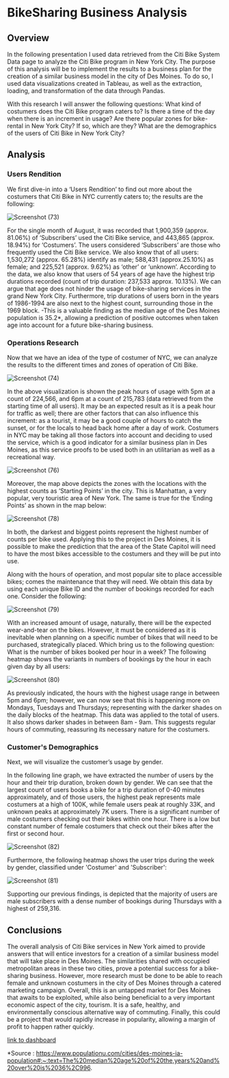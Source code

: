 # BikeSharing Business Analysis

## Overview

In the following presentation I used data retrieved from the Citi Bike System Data page to analyze the Citi Bike program in New York City.  The purpose of this analysis will be to implement the results to a business plan for the creation of a similar business model in the city of Des Moines. To do so, I used data visualizations created in Tableau, as well as the extraction, loading, and transformation of the data through Pandas. 

With this research I will answer the following questions:
	What kind of costumers does the Citi Bike program caters to?
	Is there a time of the day when there is an increment in usage?
  	Are there popular zones for bike-rental in New York City? If so, which are they?
	What are the demographics of the users of Citi Bike in New York City?

## Analysis

### Users Rendition

We first dive-in into a ‘Users Rendition’ to find out more about the costumers that Citi Bike in NYC currently caters to; the results are the following:

![Screenshot (73)](https://user-images.githubusercontent.com/111472338/213178044-be373afe-dfb9-4c90-a0ed-eec00b6b28a1.png)

For the single month of August, it was recorded that 1,900,359 (approx. 81.06%) of ‘Subscribers’ used the Citi Bike service, and 443,865 (approx. 18.94%) for ‘Costumers’. The users considered ‘Subscribers’ are those who frequently used the Citi Bike service. We also know that of all users: 1,530,272 (approx. 65.28%) identify as male; 588,431 (approx.25.10%) as female; and 225,521 (approx. 9.62%) as ‘other’ or ‘unknown’. According to the data, we also know that users of 54 years of age have the highest trip durations recorded (count of trip duration: 237,533 approx. 10.13%).  We can argue that age does not hinder the usage of bike-sharing services in the grand New York City. Furthermore, trip durations of users born in the years of 1986-1994 are also next to the highest count, surrounding those in the 1969 block. -This is a valuable finding as the median age of the Des Moines population is 35.2*, allowing a prediction of positive outcomes when taken age into account for a future bike-sharing business.

### Operations Research

Now that we have an idea of the type of costumer of NYC, we can analyze the results to the different times and zones of operation of Citi Bike. 

![Screenshot (74)](https://user-images.githubusercontent.com/111472338/213188806-0cce9ca7-9064-4ee1-8b5a-e848d638b018.png)

In the above visualization is shown the peak hours of usage with 5pm at a count of 224,566, and 6pm at a count of 215,783 (data retrieved from the starting time of all users). It may be an expected result as it is a peak hour for traffic as well; there are other factors that can also influence this increment: as a tourist, it may be a good couple of hours to catch the sunset, or for the locals to head back home after a day of work. Costumers in NYC may be taking all those factors into account and deciding to used the service, which is a good indicator for a similar business plan in Des Moines, as this service proofs to be used both in an utilitarian as well as a recreational way.

![Screenshot (76)](https://user-images.githubusercontent.com/111472338/213192121-74f63e50-db6a-426f-834c-7cd171f016b6.png)

Moreover, the map above depicts the zones with the locations with the highest counts as ‘Starting Points’ in the city. This is Manhattan, a very popular, very touristic area of New York. The same is true for the ‘Ending Points’ as shown in the map below:

![Screenshot (78)](https://user-images.githubusercontent.com/111472338/213194400-ef057534-3802-4f8c-9952-9f2385b367f8.png)

In both, the darkest and biggest points represent the highest number of counts per bike used. Applying this to the project in Des Moines, it is possible to make the prediction that the area of the State Capitol will need to have the most bikes accessible to the costumers and they will be put into use.

Along with the hours of operation, and most popular site to place accessible bikes; comes the maintenance that they will need.
We obtain this data by using each unique Bike ID and the number of bookings recorded for each one. Consider the following:

![Screenshot (79)](https://user-images.githubusercontent.com/111472338/213197986-5519f97f-04d3-4a3c-aea2-16266a65ad21.png)

With an increased amount of usage, naturally, there will be the expected wear-and-tear on the bikes. However, it must be considered as it is inevitable when planning on a specific number of bikes that will need to be purchased, strategically placed. 
Which bring us to the following question: What is the number of bikes booked per hour in a week?
The following heatmap shows the variants in numbers of bookings by the hour in each given day by all users:

![Screenshot (80)](https://user-images.githubusercontent.com/111472338/213200545-6f45371b-c31a-42b6-b671-099548486477.png)

As previously indicated, the hours with the highest usage range in between 5pm and 6pm; however, we can now see that this is happening more on Mondays, Tuesdays and Thursdays; representing with the darker shades on the daily blocks of the heatmap. This data was applied to the total of users. It also shows darker shades in between 8am - 9am. This suggests regular hours of commuting, reassuring its necessary nature for the costumers.

### Customer's Demographics

Next, we will visualize the customer’s usage by gender.

In the following line graph, we have extracted the number of users by the hour and their trip duration, broken down by gender. We can see that the largest count of users books a bike for a trip duration of 0-40 minutes approximately, and of those users, the highest peak represents male costumers at a high of 100K, while female users peak at roughly 33K, and unknown peaks at approximately 7K users. There is a significant number of male costumers checking out their bikes within one hour. There is a low but constant number of female costumers that check out their bikes after the first or second hour. 

![Screenshot (82)](https://user-images.githubusercontent.com/111472338/213207040-d2f58185-45a2-4433-8c37-28339c303964.png)

Furthermore, the following heatmap shows the user trips during the week by gender, classified under 'Costumer' and 'Subscriber':

![Screenshot (81)](https://user-images.githubusercontent.com/111472338/213209592-71594bd9-5180-435f-b6bc-20a85aaa02c4.png)

Supporting our previous findings, is depicted that the majority of users are male subscribers with a dense number of bookings during Thursdays with a highest of 259,316.

## Conclusions
The overall analysis of Citi Bike services in New York aimed to provide answers that will entice investors for a creation of a similar business model that will take place in Des Moines. The similarities shared with occupied metropolitan areas in these two cities, prove a potential success for a bike-sharing business. However, more research must be done to be able to reach female and unknown costumers in the city of Des Moines through a catered marketing campaign. Overall, this is an untapped market for Des Moines that awaits to be exploited, while also being beneficial to a very important economic aspect of the city, tourism. It is a safe, healthy, and environmentally conscious alternative way of commuting. Finally, this could be a project that would rapidly increase in popularity, allowing a margin of profit to happen rather quickly.


[link to dashboard](https://public.tableau.com/app/profile/rebeca.nuila/viz/NYCCitibikeAnalysis_16740435927430/NYCCitibikeAnalysis)

*Source :  https://www.populationu.com/cities/des-moines-ia-population#:~:text=The%20median%20age%20of%20the,years%20and%20over%20is%2036%2C996.
